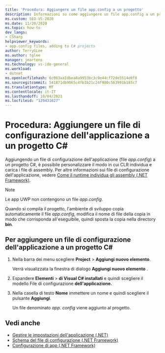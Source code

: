 ```yaml
---
title: 'Procedura: Aggiungere un file app.config a un progetto'
description: Informazioni su come aggiungere un file app.config a un progetto C# per poter personalizzare il modo in cui Common Language Runtime individua e carica i file di assembly.
ms.custom: SEO-VS-2020
ms.date: 11/20/2020
ms.topic: how-to
dev_langs:
- CSharp
helpviewer_keywords:
- app.config files, adding to C# projects
author: TerryGLee
ms.author: tglee
manager: jmartens
ms.technology: vs-ide-general
ms.workload:
- dotnet
ms.openlocfilehash: 6c063aa1dbea8a9953bc3c9e44cf72de5514e0f8
ms.sourcegitcommit: 541871db9065c4fb1b21c24f980c563991b183c7
ms.translationtype: MT
ms.contentlocale: it-IT
ms.lasthandoff: 10/04/2021
ms.locfileid: "129431627"
---
```

# <a name="how-to-add-an-application-configuration-file-to-a-c-project"></a>Procedura: Aggiungere un file di configurazione dell'applicazione a un progetto C#

Aggiungendo un file di configurazione dell'applicazione (file *app.config*) a un progetto C#, è possibile personalizzare il modo in cui CLR individua e carica i file di assembly. Per altre informazioni sui file di configurazione dell'applicazione, vedere [Come il runtime individua gli assembly (.NET Framework)](/dotnet/framework/deployment/how-the-runtime-locates-assemblies).

> [!NOTE]
> Le app UWP non contengono un file *app.config*.

Quando si compila il progetto, l'ambiente di sviluppo copia automaticamente il file *app.config*, modifica il nome di file della copia in modo che corrisponda all'eseguibile, quindi sposta la copia nella directory **bin**.

## <a name="to-add-an-application-configuration-file-to-a-c-project"></a>Per aggiungere un file di configurazione dell'applicazione a un progetto C#

1. Nella barra dei menu scegliere **Project**  >  **Aggiungi nuovo elemento**.

     Verrà visualizzata la finestra di dialogo **Aggiungi nuovo elemento** .

1. Espandere **Elementi**  >  **di Visual C# installati** e quindi scegliere il modello File di configurazione **dell'applicazione.**

1. Nella casella di testo **Nome** immettere un nome e quindi scegliere il pulsante **Aggiungi**.

     Un file denominato *app. config* viene aggiunto al progetto.

## <a name="see-also"></a>Vedi anche

- [Gestire le impostazioni dell'applicazione (.NET)](../ide/managing-application-settings-dotnet.md)
- [Schema del file di configurazione (.NET Framework)](/dotnet/framework/configure-apps/file-schema/index)
- [Configurazione di app (.NET Framework)](/dotnet/framework/configure-apps/index)
